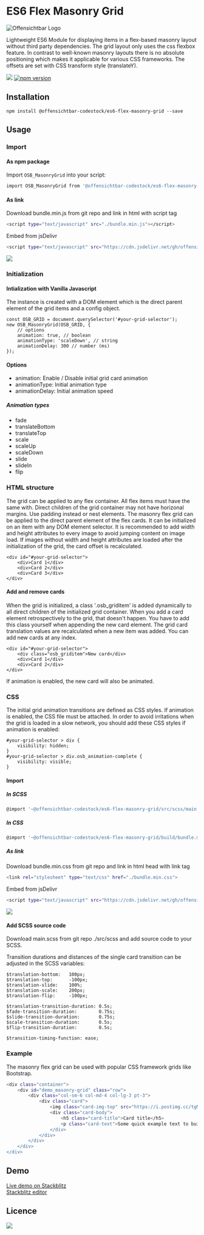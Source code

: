 # ES6 Flex Masonry Grid

![Offensichtbar Logo](https://i.postimg.cc/nz9jhvpZ/osb-header-git.jpg)

Lightweight ES6 Module for displaying items in a flex-based masonry layout without third party dependencies. The grid layout only uses the css flexbox feature. In contrast to well-known masonry layouts there is no absolute positioning which makes it applicable for various CSS frameworks. The offsets are set with CSS transform style (translateY). 

[![](https://img.shields.io/github/package-json/v/offensichtbar-codestock/es6-flex-masonry-grid?color=%23009fe3)](https://github.com/offensichtbar-codestock/es6-flex-masonry-grid) [![npm version](https://img.shields.io/npm/v/@offensichtbar-codestock/es6-flex-masonry-grid?color=%23009fe3)](https://www.npmjs.com/package/@offensichtbar-codestock/es6-flex-masonry-grid)
## Installation

`npm install @offensichtbar-codestock/es6-flex-masonry-grid --save`


## Usage

### Import
#### As npm package
Import `OSB_MasonryGrid` into your script:

```sh
import OSB_MasonryGrid from '@offensichtbar-codestock/es6-flex-masonry-grid';
```
#### As link 
Download bundle.min.js from git repo and link in html with script tag
```sh
<script type="text/javascript" src="./bundle.min.js"></script>
```
Embed from jsDelivr
```sh
<script type="text/javascript" src="https://cdn.jsdelivr.net/gh/offensichtbar-codestock/es6-flex-masonry-grid/build/bundle.min.js"></script>
```

[![](https://data.jsdelivr.com/v1/package/npm/@offensichtbar-codestock/es6-flex-masonry-grid/badge)](https://www.jsdelivr.com/package/npm/@offensichtbar-codestock/es6-flex-masonry-grid)

### Initialization
#### Intialization with Vanilla Javascript
The instance is created with a DOM element which is the direct parent element of the grid items and a config object.
```
const OSB_GRID = document.querySelector('#your-grid-selector');
new OSB_MasonryGrid(OSB_GRID, {
    // options
    animation: true, // boolean
    animationType: 'scaleDown', // string
    animationDelay: 300 // number (ms)
});
```
#### Options
* animation: Enable / Disable initial grid card animation 
* animationType: Initial animation type
* animationDelay: Initial animation speed

##### Animation types
* fade
* translateBottom
* translateTop
* scale
* scaleUp
* scaleDown
* slide
* slideIn
* flip

### HTML structure

The grid can be applied to any flex container.
All flex items must have the same with.
Direct children of the grid container may not have horizonal margins. Use padding instead or nest elements.
The masonry flex grid can be applied to the direct parent element of the flex cards.
It can be initialized on an item with any DOM element selector.
It is recommended to add width and height attributes to every image to avoid jumping content on image load. If images without width and height attributes are loaded after the initialization of the grid, the card offset is recalculated.

```
<div id="#your-grid-selector">
    <div>Card 1</div>
    <div>Card 2</div>
    <div>Card 3</div>
</div>
```
#### Add and remove cards

When the grid is initialized, a class '.osb_griditem' is added dynamically to all direct children of the initialized grid container. When you add a card element retrospectively to the grid, that doesn't happen. You have to add this class yourself when appending the new card element. The grid card translation values are recalculated when a new item was added.
You can add new cards at any index.

```
<div id="#your-grid-selector">
    <div class="osb_griditem">New card</div>
    <div>Card 1</div>
    <div>Card 2</div>
</div>
```
If animation is enabled, the new card will also be animated.

### CSS
The initial grid animation transitions are defined as CSS styles. 
If animation is enabled, the CSS file must be attached.
In order to avoid irritations when the grid is loaded in a slow network, you should add these CSS styles if animation is enabled:

```
#your-grid-selector > div {
    visibility: hidden;
}
#your-grid-selector > div.osb_animation-complete {
    visibility: visible;
}
```

#### Import

##### In SCSS
```sh
@import '~@offensichtbar-codestock/es6-flex-masonry-grid/src/scss/main';
```
##### In CSS
```sh
@import '~@offensichtbar-codestock/es6-flex-masonry-grid/build/bundle.min.css';
```
##### As link
Download bundle.min.css from git repo and link in html head with link tag
```sh
<link rel="stylesheet" type="text/css" href="./bundle.min.css">
```
Embed from jsDelivr
```sh
<script type="text/javascript" src="https://cdn.jsdelivr.net/gh/offensichtbar-codestock/es6-flex-masonry-grid/build/bundle.min.css"></script>
```
[![](https://data.jsdelivr.com/v1/package/npm/@offensichtbar-codestock/es6-flex-masonry-grid/badge)](https://www.jsdelivr.com/package/npm/@offensichtbar-codestock/es6-flex-masonry-grid)

#### Add SCSS source code
Download main.scss from git repo ./src/scss and add source code to your SCSS.

Transition durations and distances of the single card transition can be adjusted in the SCSS variables:
```
$translation-bottom:   100px;
$translation-top:      -100px;
$translation-slide:    100%;
$translation-scale:    200px;
$translation-flip:     -100px;

$translation-transition-duration: 0.5s;
$fade-transition-duration:        0.75s;
$slide-transition-duration:       0.75s;
$scale-transition-duration:       0.5s;
$flip-transition-duration:        0.5s;

$transition-timing-function: ease;
```
### Example
The masonry flex grid can be used with popular CSS framework grids like Bootstrap.

```sh
<div class="container">
    <div id="demo_masonry-grid" class="row">
        <div class="col-sm-6 col-md-4 col-lg-3 pt-3">
            <div class="card">
                <img class="card-img-top" src="https://i.postimg.cc/tgMnbr02/osb-demo-1280x720.jpg" width="1280" height="720"/>
                <div class="card-body">
                    <h5 class="card-title">Card title</h5>
                    <p class="card-text">Some quick example text to build on the card title and make up the bulk of the card's content.</p>
                </div>
            </div>
        </div>
    </div>
</div>
```

## Demo

[Live demo on Stackblitz](https://demo-es6-flex-masonry-grid.stackblitz.io/)  
[Stackblitz editor](https://stackblitz.com/edit/demo-es6-flex-masonry-grid?file=index.js)

## Licence

[![](https://img.shields.io/github/license/offensichtbar-codestock/ngx-flex-masonry-grid?color=%23009fe3)](https://opensource.org/licenses/MIT)
